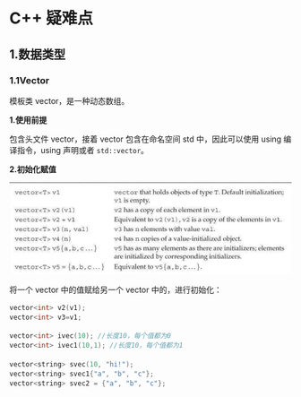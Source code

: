 # C++ 疑难点

## 1.数据类型

### 1.1Vector

模板类 vector，是一种动态数组。

**1.使用前提**

包含头文件 vector，接着 vector 包含在命名空间 std 中，因此可以使用 using 编译指令，using 声明或者 `std::vector`。

**2.初始化赋值**

![](image\25.jpg)

将一个 vector 中的值赋给另一个 vector 中的，进行初始化：

```c++
vector<int> v2(v1);
vector<int> v3=v1;

vector<int> ivec(10); //长度10，每个值都为0
vector<int> ivec1(10,1); //长度10，每个值都为1

vector<string> svec(10, "hi!");
vector<string> svec1{"a", "b", "c"};
vector<string> svec2 = {"a", "b", "c"};
```



















